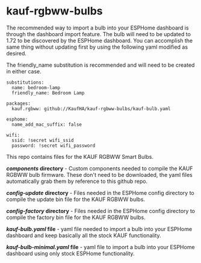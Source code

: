 # kauf-rgbww-bulbs

The recommended way to import a bulb into your ESPHome dashboard is through the dashboard import feature.  The bulb will need to be updated to 1.72 to be discovered by the ESPHome dashboard.  You can accomplish the same thing without updating first by using the following yaml modified as desired.

The friendly_name substitution is recommended and will need to be created in either case.

```
substitutions:
  name: bedroom-lamp
  friendly_name: Bedroom Lamp
  
packages:
  kauf.rgbww: github://KaufHA/kauf-rgbww-bulbs/kauf-bulb.yaml

esphome:
  name_add_mac_suffix: false

wifi:
  ssid: !secret wifi_ssid
  password: !secret wifi_password
```


This repo contains files for the KAUF RGBWW Smart Bulbs.

***components* directory** - Custom components needed to compile the KAUF RGBWW bulb firmware.  These don't need to be downloaded, the yaml files automatically grab them by reference to this github repo.

***config-update* directory** - Files needed in the ESPHome config directory to compile the update bin file for the KAUF RGBWW bulbs.

***config-factory* directory** - Files needed in the ESPHome config directory to compile the factory bin file for the KAUF RGBWW bulbs.

***kauf-bulb.yaml* file** - yaml file needed to import a bulb into your ESPHome dashboard and keep basically all the stock KAUF functionality.

***kauf-bulb-minimal.yaml* file** - yaml file to import a bulb into your ESPHome dashboard using only stock ESPHome functionality.

